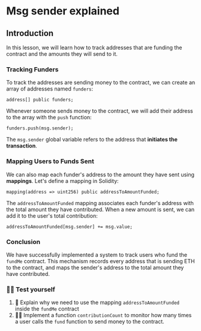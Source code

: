 # Msg sender explained

## Introduction

In this lesson, we will learn how to track addresses that are funding the contract and the amounts they will send to it.

### Tracking Funders

To track the addresses are sending money to the contract, we can create an array of addresses named `funders`:

```solidity
address[] public funders;
```

Whenever someone sends money to the contract, we will add their address to the array with the `push` function:

```solidity
funders.push(msg.sender);
```

The `msg.sender` global variable refers to the address that **initiates the transaction**.

### Mapping Users to Funds Sent

We can also map each funder's address to the amount they have sent using **mappings**. Let's define a mapping in Solidity:

```solidity
mapping(address => uint256) public addressToAmountFunded;
```

The `addressToAmountFunded` mapping associates each funder's address with the total amount they have contributed. When a new amount is sent, we can add it to the user's total contribution:

```solidity
addressToAmountFunded[msg.sender] += msg.value;
```

### Conclusion

We have successfully implemented a system to track users who fund the `fundMe` contract. This mechanism records every address that is sending ETH to the contract, and maps the sender's address to the total amount they have contributed.

### 🧑‍💻 Test yourself

1. 📕 Explain why we need to use the mapping `addressToAmountFunded` inside the `fundMe` contract
2. 🧑‍💻 Implement a function `contributionCount` to monitor how many times a user calls the `fund` function to send money to the contract.

